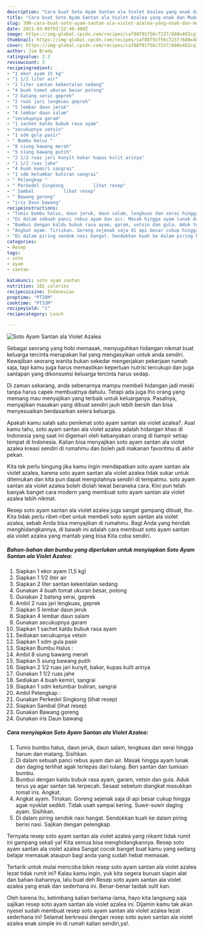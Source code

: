 ```yaml
---
description: "Cara buat Soto Ayam Santan ala Violet Azalea yang enak dan Mudah Dibuat"
title: "Cara buat Soto Ayam Santan ala Violet Azalea yang enak dan Mudah Dibuat"
slug: 390-cara-buat-soto-ayam-santan-ala-violet-azalea-yang-enak-dan-mudah-dibuat
date: 2021-03-05T03:52:48.460Z
image: https://img-global.cpcdn.com/recipes/caf88f91f56c7237/680x482cq70/soto-ayam-santan-ala-violet-azalea-foto-resep-utama.jpg
thumbnail: https://img-global.cpcdn.com/recipes/caf88f91f56c7237/680x482cq70/soto-ayam-santan-ala-violet-azalea-foto-resep-utama.jpg
cover: https://img-global.cpcdn.com/recipes/caf88f91f56c7237/680x482cq70/soto-ayam-santan-ala-violet-azalea-foto-resep-utama.jpg
author: Jim Brady
ratingvalue: 3.3
reviewcount: 3
recipeingredient:
- "1 ekor ayam 15 kg"
- "1 1/2 liter air"
- "2 liter santan kekentalan sedang"
- "4 buah tomat ukuran besar potong"
- "2 batang serai geprek"
- "2 ruas jari lengkuas geprek"
- "5 lembar daun jeruk"
- "4 lembar daun salam"
- "secukupnya garam"
- "1 sachet kaldu bubuk rasa ayam"
- "secukupnya vetsin"
- "1 sdm gula pasir"
- " Bumbu Halus "
- "8 siung bawang merah"
- "5 siung bawang putih"
- "2 1/2 ruas jari kunyit bakar kupas kulit arinya"
- "1 1/2 ruas jahe"
- "4 buah kemiri sangrai"
- "1 sdm ketumbar butiran sangrai"
- " Pelengkap "
- " Perkedel Singkong           lihat resep"
- " Sambal           lihat resep"
- " Bawang goreng"
- "iris Daun bawang"
recipeinstructions:
- "Tumis bumbu halus, daun jeruk, daun salam, lengkuas dan serai hingga harum dan matang. Sisihkan."
- "Di dalam sebuah panci rebus ayam dan air. Masak hingga ayam lunak dan daging terlihat agak terlepas dari tulang. Beri santan dan tumisan bumbu."
- "Bumbui dengan kaldu bubuk rasa ayam, garam, vetsin dan gula. Aduk terus ya agar santan tak terpecah. Sesaat sebelum diangkat masukkan tomat iris. Angkat."
- "Angkat ayam. Tiriskan. Goreng sejenak saja di api besar cukup hingga agak nyoklat sedikit. Tidak usah sampai kering. Suwir-suwir daging ayam. Sisihkan."
- "Di dalam piring sendok nasi hangat. Sendokkan kuah ke dalam piring berisi nasi. Sajikan dengan pelengkap."
categories:
- Resep
tags:
- soto
- ayam
- santan

katakunci: soto ayam santan 
nutrition: 182 calories
recipecuisine: Indonesian
preptime: "PT28M"
cooktime: "PT33M"
recipeyield: "1"
recipecategory: Lunch

---
```



![Soto Ayam Santan ala Violet Azalea](https://img-global.cpcdn.com/recipes/caf88f91f56c7237/680x482cq70/soto-ayam-santan-ala-violet-azalea-foto-resep-utama.jpg)

Sebagai seorang yang hobi memasak, menyuguhkan hidangan nikmat buat keluarga tercinta merupakan hal yang mengasyikan untuk anda sendiri. Kewajiban seorang  wanita bukan sekedar mengerjakan pekerjaan rumah saja, tapi kamu juga harus memastikan keperluan nutrisi tercukupi dan juga santapan yang dikonsumsi keluarga tercinta harus sedap.

Di zaman  sekarang, anda sebenarnya mampu membeli hidangan jadi meski tanpa harus capek membuatnya dahulu. Tetapi ada juga lho orang yang memang mau menyajikan yang terbaik untuk keluarganya. Pasalnya, menyajikan masakan yang dibuat sendiri jauh lebih bersih dan bisa menyesuaikan berdasarkan selera keluarga. 



Apakah kamu salah satu penikmat soto ayam santan ala violet azalea?. Asal kamu tahu, soto ayam santan ala violet azalea adalah hidangan khas di Indonesia yang saat ini digemari oleh kebanyakan orang di hampir setiap tempat di Indonesia. Kalian bisa menyajikan soto ayam santan ala violet azalea kreasi sendiri di rumahmu dan boleh jadi makanan favoritmu di akhir pekan.

Kita tak perlu bingung jika kamu ingin mendapatkan soto ayam santan ala violet azalea, karena soto ayam santan ala violet azalea tidak sukar untuk ditemukan dan kita pun dapat mengolahnya sendiri di tempatmu. soto ayam santan ala violet azalea boleh diolah lewat beraneka cara. Kini pun telah banyak banget cara modern yang membuat soto ayam santan ala violet azalea lebih nikmat.

Resep soto ayam santan ala violet azalea juga sangat gampang dibuat, lho. Kita tidak perlu ribet-ribet untuk membeli soto ayam santan ala violet azalea, sebab Anda bisa menyajikan di rumahmu. Bagi Anda yang hendak menghidangkannya, di bawah ini adalah cara membuat soto ayam santan ala violet azalea yang mantab yang bisa Kita coba sendiri.

<!--inarticleads1-->

##### Bahan-bahan dan bumbu yang diperlukan untuk menyiapkan Soto Ayam Santan ala Violet Azalea:

1. Siapkan 1 ekor ayam (1,5 kg)
1. Siapkan 1 1/2 liter air
1. Siapkan 2 liter santan kekentalan sedang
1. Gunakan 4 buah tomat ukuran besar, potong
1. Gunakan 2 batang serai, geprek
1. Ambil 2 ruas jari lengkuas, geprek
1. Siapkan 5 lembar daun jeruk
1. Siapkan 4 lembar daun salam
1. Gunakan secukupnya garam
1. Siapkan 1 sachet kaldu bubuk rasa ayam
1. Sediakan secukupnya vetsin
1. Siapkan 1 sdm gula pasir
1. Siapkan  Bumbu Halus :
1. Ambil 8 siung bawang merah
1. Siapkan 5 siung bawang putih
1. Siapkan 2 1/2 ruas jari kunyit, bakar, kupas kulit arinya
1. Gunakan 1 1/2 ruas jahe
1. Sediakan 4 buah kemiri, sangrai
1. Siapkan 1 sdm ketumbar butiran, sangrai
1. Ambil  Pelengkap :
1. Gunakan  Perkedel Singkong           (lihat resep)
1. Siapkan  Sambal           (lihat resep)
1. Gunakan  Bawang goreng
1. Gunakan iris Daun bawang




<!--inarticleads2-->

##### Cara menyiapkan Soto Ayam Santan ala Violet Azalea:

1. Tumis bumbu halus, daun jeruk, daun salam, lengkuas dan serai hingga harum dan matang. Sisihkan.
1. Di dalam sebuah panci rebus ayam dan air. Masak hingga ayam lunak dan daging terlihat agak terlepas dari tulang. Beri santan dan tumisan bumbu.
1. Bumbui dengan kaldu bubuk rasa ayam, garam, vetsin dan gula. Aduk terus ya agar santan tak terpecah. Sesaat sebelum diangkat masukkan tomat iris. Angkat.
1. Angkat ayam. Tiriskan. Goreng sejenak saja di api besar cukup hingga agak nyoklat sedikit. Tidak usah sampai kering. Suwir-suwir daging ayam. Sisihkan.
1. Di dalam piring sendok nasi hangat. Sendokkan kuah ke dalam piring berisi nasi. Sajikan dengan pelengkap.




Ternyata resep soto ayam santan ala violet azalea yang nikamt tidak rumit ini gampang sekali ya! Kita semua bisa menghidangkannya. Resep soto ayam santan ala violet azalea Sangat cocok banget buat kamu yang sedang belajar memasak ataupun bagi anda yang sudah hebat memasak.

Tertarik untuk mulai mencoba bikin resep soto ayam santan ala violet azalea lezat tidak rumit ini? Kalau kamu ingin, yuk kita segera buruan siapin alat dan bahan-bahannya, lalu buat deh Resep soto ayam santan ala violet azalea yang enak dan sederhana ini. Benar-benar taidak sulit kan. 

Oleh karena itu, ketimbang kalian berlama-lama, hayo kita langsung saja sajikan resep soto ayam santan ala violet azalea ini. Dijamin kamu tak akan nyesel sudah membuat resep soto ayam santan ala violet azalea lezat sederhana ini! Selamat berkreasi dengan resep soto ayam santan ala violet azalea enak simple ini di rumah kalian sendiri,ya!.

